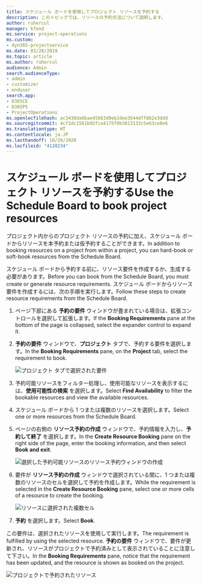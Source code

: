 ```yaml
---
title: スケジュール ボードを使用してプロジェクト リソースを予約する
description: このトピックでは、リソースの予約方法について説明します。
author: ruhercul
manager: kfend
ms.service: project-operations
ms.custom:
- dyn365-projectservice
ms.date: 03/28/2019
ms.topic: article
ms.author: ruhercul
audience: Admin
search.audienceType:
- admin
- customizer
- enduser
search.app:
- D365CE
- D365PS
- ProjectOperations
ms.openlocfilehash: ac3438da6bae45683d9eb2dee3544dff862e3ddd
ms.sourcegitcommit: 4cf1dc1561b92fca4175f0b3813133c5e63ce8e6
ms.translationtype: HT
ms.contentlocale: ja-JP
ms.lasthandoff: 10/28/2020
ms.locfileid: "4120234"
---
```

# <a name="use-the-schedule-board-to-book-project-resources"></a><span data-ttu-id="1c9c8-103">スケジュール ボードを使用してプロジェクト リソースを予約する</span><span class="sxs-lookup"><span data-stu-id="1c9c8-103">Use the Schedule Board to book project resources</span></span>

<span data-ttu-id="1c9c8-104">プロジェクト内からのプロジェクト リソースの予約に加え、スケジュール ボードからリソースを本予約または仮予約することができます。</span><span class="sxs-lookup"><span data-stu-id="1c9c8-104">In addition to booking resources on a project from within a project, you can hard-book or soft-book resources from the Schedule Board.</span></span>

<span data-ttu-id="1c9c8-105">スケジュール ボードから予約する前に、リソース要件を作成するか、生成する必要があります。</span><span class="sxs-lookup"><span data-stu-id="1c9c8-105">Before you can book from the Schedule Board, you must create or generate resource requirements.</span></span> <span data-ttu-id="1c9c8-106">スケジュール ボードからリソース要件を作成するには、次の手順を実行します。</span><span class="sxs-lookup"><span data-stu-id="1c9c8-106">Follow these steps to create resource requirements from the Schedule Board.</span></span>

1. <span data-ttu-id="1c9c8-107">ページ下部にある **予約の要件** ウィンドウが畳まれている場合は、拡張コントロールを選択して拡張します。</span><span class="sxs-lookup"><span data-stu-id="1c9c8-107">If the **Booking Requirements** pane at the bottom of the page is collapsed, select the expander control to expand it.</span></span>
2. <span data-ttu-id="1c9c8-108">**予約の要件** ウィンドウで、**プロジェクト** タブで、予約する要件を選択します。</span><span class="sxs-lookup"><span data-stu-id="1c9c8-108">In the **Booking Requirements** pane, on the **Project** tab, select the requirement to book.</span></span>

    ![プロジェクト タブで選択された要件](media/Resource-Management-image73.png)

3. <span data-ttu-id="1c9c8-110">予約可能リソースをフィルター処理し、使用可能なリソースを表示するには、**使用可能性の検索** を選択します。</span><span class="sxs-lookup"><span data-stu-id="1c9c8-110">Select **Find Availability** to filter the bookable resources and view the available resources.</span></span> 
4. <span data-ttu-id="1c9c8-111">スケジュール ボードから 1 つまたは複数のリソースを選択します。</span><span class="sxs-lookup"><span data-stu-id="1c9c8-111">Select one or more resources from the Schedule Board.</span></span> 
5. <span data-ttu-id="1c9c8-112">ページの右側の **リソース予約の作成** ウィンドウで、予約情報を入力し、**予約して終了** を選択します。</span><span class="sxs-lookup"><span data-stu-id="1c9c8-112">In the **Create Resource Booking** pane on the right side of the page, enter the booking information, and then select **Book and exit**.</span></span>

    ![選択した予約可能リソースのリソース予約ウィンドウの作成](media/Resource-Management-image74.png)

6. <span data-ttu-id="1c9c8-114">要件が **リソース予約の作成** ウィンドウで選択されている間に、1 つまたは複数のリソースのセルを選択して予約を作成します。</span><span class="sxs-lookup"><span data-stu-id="1c9c8-114">While the requirement is selected in the **Create Resource Booking** pane, select one or more cells of a resource to create the booking.</span></span>

    ![リソースに選択された複数セル](media/Resource-Management-image75.png)

7. <span data-ttu-id="1c9c8-116">**予約** を選択します。</span><span class="sxs-lookup"><span data-stu-id="1c9c8-116">Select **Book**.</span></span>

<span data-ttu-id="1c9c8-117">この要件は、選択されたリソースを使用して実行します。</span><span class="sxs-lookup"><span data-stu-id="1c9c8-117">The requirement is fulfilled by using the selected resource.</span></span> <span data-ttu-id="1c9c8-118">**予約の要件** ウィンドウで、要件が更新され、リソースがプロジェクトで予約済みとして表示されていることに注意して下さい。</span><span class="sxs-lookup"><span data-stu-id="1c9c8-118">In the **Booking Requirements** pane, notice that the requirement has been updated, and the resource is shown as booked on the project.</span></span>

![プロジェクトで予約されたリソース](media/Resource-Management-image76.png)
